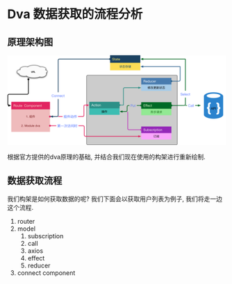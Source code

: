 # Dva 数据获取的流程分析





## 原理架构图

![](./images/data.png)


根据官方提供的dva原理的基础, 并结合我们现在使用的构架进行重新绘制.


## 数据获取流程

我们构架是如何获取数据的呢? 我们下面会以获取用户列表为例子, 我们将走一边这个流程.





1. router
2. model
    1. subscription
    2. call
    3. axios
    5. effect
    6. reducer
3. connect component
